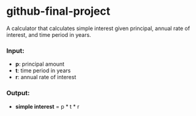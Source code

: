 # github-final-project

A calculator that calculates simple interest given principal, annual rate of interest, and time period in years.

### Input:
   - **p**: principal amount  
   - **t**: time period in years  
   - **r**: annual rate of interest  

### Output:
   - **simple interest** = p * t * r


